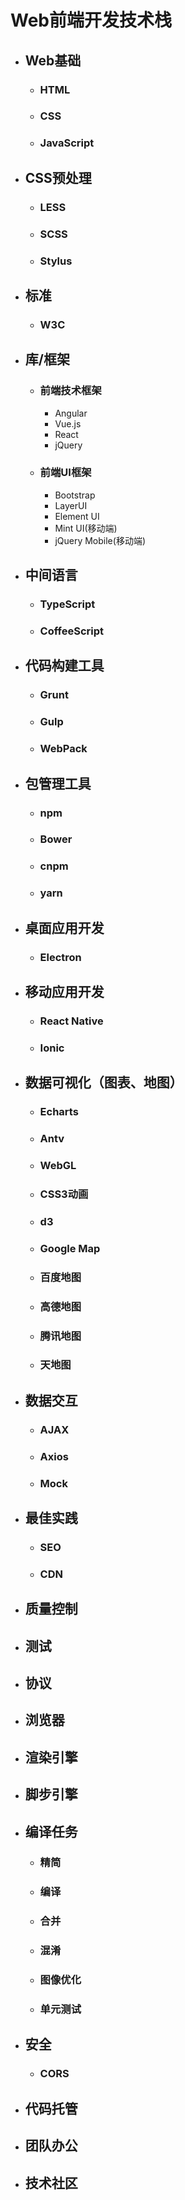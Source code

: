 # Web前端开发技术栈

- ## Web基础
  - ### HTML
  - ### CSS
  - ### JavaScript
- ## CSS预处理
  - ### LESS
  - ### SCSS
  - ### Stylus
- ## 标准
  - ### W3C
- ## 库/框架
  - ### 前端技术框架
    - Angular
    - Vue.js
    - React
    - jQuery
  - ### 前端UI框架
    - Bootstrap
    - LayerUI
    - Element UI
    - Mint UI(移动端)
    - jQuery Mobile(移动端)
- ## 中间语言
  - ### TypeScript
  - ### CoffeeScript
- ## 代码构建工具
  - ### Grunt
  - ### Gulp
  - ### WebPack
- ## 包管理工具
  - ### npm
  - ### Bower
  - ### cnpm
  - ### yarn
- ## 桌面应用开发
  - ### Electron
- ## 移动应用开发
  - ### React Native
  - ### Ionic
- ## 数据可视化（图表、地图）
  - ### Echarts
  - ### Antv
  - ### WebGL
  - ### CSS3动画
  - ### d3
  - ### Google Map
  - ### 百度地图
  - ### 高德地图
  - ### 腾讯地图
  - ### 天地图
- ## 数据交互
  - ### AJAX
  - ### Axios
  - ### Mock
- ## 最佳实践
  - ### SEO
  - ### CDN
- ## 质量控制
- ## 测试
- ## 协议
- ## 浏览器
- ## 渲染引擎
- ## 脚步引擎
- ## 编译任务
  - ### 精简
  - ### 编译
  - ### 合并
  - ### 混淆
  - ### 图像优化
  - ### 单元测试
- ## 安全
  - ### CORS
- ## 代码托管
- ## 团队办公
- ## 技术社区

